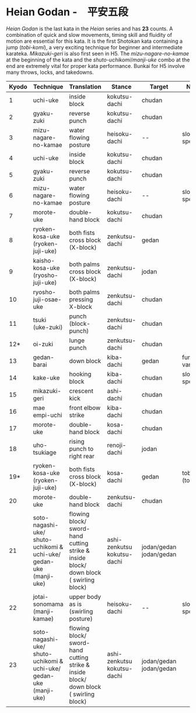 # Heian Godan -　平安五段

_Heian Godan_ is the last kata in the _Heian_ series and has **23** counts. A combination of quick and slow movements, timing skill and fluidity of motion are essential for this kata. It is the first Shotokan kata containing a jump (_tobi-komi_), a very exciting technique for beginner and intermediate karateka. _Mikazuki-geri_ is also first seen in H5. The _mizu-nagare-no-kamae_ at the beginning of the kata and the _shuto-uchikomi_/_manji-uke_ combo at the end are extremely vital for proper kata performance. Bunkai for H5 involve many throws, locks, and takedowns.


| Kyodo | Technique | Translation | Stance | Target | Notes |
| ----- | --------- | ----------- | ------ | ------ | ----- |
| 1     | uchi-uke  | inside block | kokutsu-dachi | chudan | |
| 2     | gyaku-zuki | reverse punch | kokutsu-dachi | chudan | |
| 3     | mizu-nagare-no-kamae | water flowing posture | heisoku-dachi | -- | slow speed |
| 4     | uchi-uke  | inside block | kokutsu-dachi | chudan | |
| 5     | gyaku-zuki | reverse punch | kokutsu-dachi | chudan | |
| 6     | mizu-nagare-no-kamae | water flowing posture | heisoku-dachi | -- | slow speed |
| 7     | morote-uke | double-hand block | kokutsu-dachi | chudan | |
| 8     | ryoken-kosa-uke<br>(ryoken-juji-uke) | both fists cross block<br>(X-block) | zenkutsu-dachi | gedan | |
| 9     | kaisho-kosa-uke<br>(ryosho-juji-uke) | both palms cross block<br>(X-block) | zenkutsu-dachi | jodan | |
| 10    | ryosho-juji-osae-uke | both palms pressing X-block | zenkutsu-dachi | chudan | |
| 11    | tsuki (uke-zuki) | punch (block-punch) | zenkutsu-dachi | chudan | |
| 12*   | oi-zuki  | lunge punch | zenkutsu-dachi | chudan | |
| 13    | gedan-barai | down block | kiba-dachi | gedan | fumikomi variation |
| 14    | kake-uke | hooking block | kiba-dachi | chudan | slow speed |
| 15    | mikazuki-geri | crescent kick | ashi-dachi | chudan | |
| 16    | mae empi-uchi | front elbow strike | kiba-dachi | chudan | |
| 17    | morote-uke | double-hand block | kosa-dachi | chudan | |
| 18    | uho-tsukiage | rising punch to right rear | renoji-dachi | jodan | |
| 19*   | ryoken-kosa-uke<br>(ryoken-juji-uke) | both fists cross block<br>(X-block) | kosa-dachi | gedan | tobikomi<br>(tobi) |
| 20    | morote-uke | double-hand block | zenkutsu-dachi | chudan | |
| 21    | soto-nagashi-uke/<br>shuto-uchikomi &<br>uchi-uke/<br>gedan-uke (manji-uke) | flowing block/<br>sword-hand cutting strike &<br>inside block/<br>down block  ( swirling block) | ashi-zenkutsu<br>kokutsu-dachi | jodan/gedan<br>jodan/gedan | |
| 22    | jotai-sonomama<br>(manji-kamae) | upper body as is<br>(swirling posture) | heisoku-dachi | -- | slow speed |
| 23     | soto-nagashi-uke/<br>shuto-uchikomi &<br>uchi-uke/<br>gedan-uke (manji-uke) | flowing block/<br>sword-hand cutting strike &<br>inside block/<br>down block  ( swirling block) | ashi-zenkutsu<br>kokutsu-dachi | jodan/gedan<br>jodan/gedan | |
